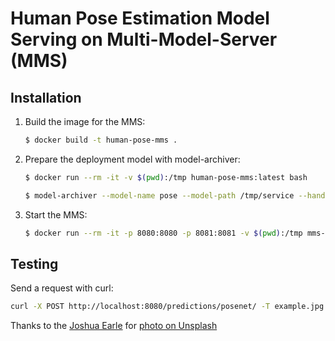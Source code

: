 # Human Pose Estimation Model Serving on Multi-Model-Server (MMS)

## Installation

1. Build the image for the MMS:
    ```bash
    $ docker build -t human-pose-mms .
    ```
2. Prepare the deployment model with model-archiver:
    ```bash
    $ docker run --rm -it -v $(pwd):/tmp human-pose-mms:latest bash
    
    $ model-archiver --model-name pose --model-path /tmp/service --handler handler:handle --runtime python3 --export-path /tmp
    ```
3. Start the MMS:
    ```bash
    $ docker run --rm -it -p 8080:8080 -p 8081:8081 -v $(pwd):/tmp mms-human-pose:latest multi-model-server --start --mms-config /tmp/config.properties --models posenet=pose.mar --model-store /tmp
    ```

##  Testing

Send a request with curl:
```bash
curl -X POST http://localhost:8080/predictions/posenet/ -T example.jpg
```

Thanks to the [Joshua Earle](https://unsplash.com/@joshuaearle) for [photo on Unsplash](https://unsplash.com/photos/ICE__bo2Vws)
